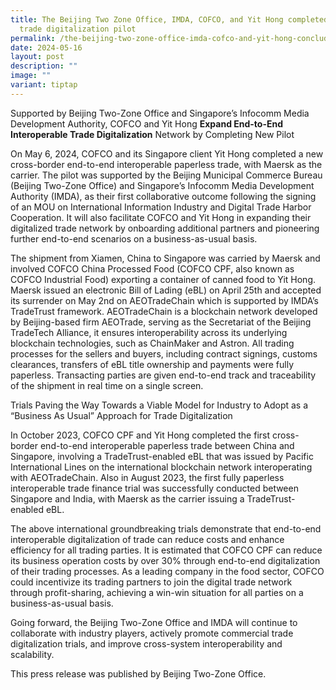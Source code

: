 ```yaml
---
title: The Beijing Two Zone Office, IMDA, COFCO, and Yit Hong completed another
  trade digitalization pilot
permalink: /the-beijing-two-zone-office-imda-cofco-and-yit-hong-concluded-another-trade-digitalization-pilot/
date: 2024-05-16
layout: post
description: ""
image: ""
variant: tiptap
---
```

<p>Supported by Beijing Two-Zone Office and Singapore’s Infocomm Media Development
Authority, COFCO and Yit Hong <strong>Expand End-to-End Interoperable Trade Digitalization</strong> Network
by Completing New Pilot</p>
<p></p>
<p>On May 6, 2024, COFCO and its Singapore client Yit Hong completed a new
cross-border end-to-end interoperable paperless trade, with Maersk as the
carrier. The pilot was supported by the Beijing Municipal Commerce Bureau
(Beijing Two-Zone Office) and Singapore’s Infocomm Media Development Authority
(IMDA), as their first collaborative outcome following the signing of an
MOU on International Information Industry and Digital Trade Harbor Cooperation.
It will also facilitate COFCO and Yit Hong in expanding their digitalized
trade network by onboarding additional partners and pioneering further
end-to-end scenarios on a business-as-usual basis.</p>
<p>The shipment from Xiamen, China to Singapore was carried by Maersk and
involved COFCO China Processed Food (COFCO CPF, also known as COFCO Industrial
Food) exporting a container of canned food to Yit Hong. Maersk issued an
electronic Bill of Lading (eBL) on April 25th and accepted its surrender
on May 2nd on AEOTradeChain which is supported by IMDA’s TradeTrust framework.
AEOTradeChain is a blockchain network developed by Beijing-based firm AEOTrade,
serving as the Secretariat of the Beijing TradeTech Alliance, it ensures
interoperability across its underlying blockchain technologies, such as
ChainMaker and Astron. All trading processes for the sellers and buyers,
including contract signings, customs clearances, transfers of eBL title
ownership and payments were fully paperless. Transacting parties are given
end-to-end track and traceability of the shipment in real time on a single
screen.</p>
<p>Trials Paving the Way Towards a Viable Model for Industry to Adopt as
a “Business As Usual” Approach for Trade Digitalization</p>
<p>In October 2023, COFCO CPF and Yit Hong completed the first cross-border
end-to-end interoperable paperless trade between China and Singapore, involving
a TradeTrust-enabled eBL that was issued by Pacific International Lines
on the international blockchain network interoperating with AEOTradeChain.
Also in August 2023, the first fully paperless interoperable trade finance
trial was successfully conducted between Singapore and India, with Maersk
as the carrier issuing a TradeTrust-enabled eBL.</p>
<p>The above international groundbreaking trials demonstrate that end-to-end
interoperable digitalization of trade can reduce costs and enhance efficiency
for all trading parties. It is estimated that COFCO CPF can reduce its
business operation costs by over 30% through end-to-end digitalization
of their trading processes. As a leading company in the food sector, COFCO
could incentivize its trading partners to join the digital trade network
through profit-sharing, achieving a win-win situation for all parties on
a business-as-usual basis.</p>
<p>Going forward, the Beijing Two-Zone Office and IMDA will continue to collaborate
with industry players, actively promote commercial trade digitalization
trials, and improve cross-system interoperability and scalability.</p>
<p></p>
<p>This press release was published by Beijing Two-Zone Office.</p>
<p></p>
<p></p>